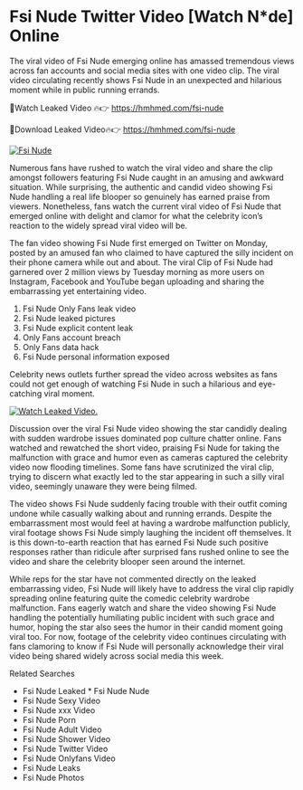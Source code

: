 ﻿# Fsi Nude Twitter Video [Watch N*de] Online

The viral video of ﻿Fsi Nude emerging online has amassed tremendous views across fan accounts and social media sites with one video clip. The viral video circulating recently shows ﻿Fsi Nude in an unexpected and hilarious moment while in public running errands. 

🔴Watch Leaked Video 🔥👉  https://hmhmed.com/fsi-nude 

🔴Download Leaked Video🔥👉  https://hmhmed.com/fsi-nude 

[![Fsi Nude](https://i.imgur.com/dJHk4Zq.gif)](https://hmhmed.com/fsi-nude)

Numerous fans have rushed to watch the viral video and share the clip amongst followers featuring ﻿Fsi Nude caught in an amusing and awkward situation. While surprising, the authentic and candid video showing ﻿Fsi Nude handling a real life blooper so genuinely has earned praise from viewers. Nonetheless, fans watch the current viral video of ﻿Fsi Nude that emerged online with delight and clamor for what the celebrity icon’s reaction to the widely spread viral video will be.

The fan video showing ﻿Fsi Nude first emerged on Twitter on Monday, posted by an amused fan who claimed to have captured the silly incident on their phone camera while out and about. The viral Clip of ﻿Fsi Nude had garnered over 2 million views by Tuesday morning as more users on Instagram, Facebook and YouTube began uploading and sharing the embarrassing yet entertaining video. 

1. ﻿Fsi Nude Only Fans leak video
2. ﻿Fsi Nude leaked pictures
3. ﻿Fsi Nude explicit content leak
4. Only Fans account breach
5. Only Fans data hack
6. ﻿Fsi Nude personal information exposed

Celebrity news outlets further spread the video across websites as fans could not get enough of watching ﻿Fsi Nude in such a hilarious and eye-catching viral moment. 

[![Watch Leaked Video.](https://miro.medium.com/v2/resize:fit:828/format:webp/1*cilzJN44JGOrTw9NJCrNHA.gif "Watch Leaked Video")](https://hmhmed.com/fsi-nude)

Discussion over the viral ﻿Fsi Nude video showing the star candidly dealing with sudden wardrobe issues dominated pop culture chatter online. Fans watched and rewatched the short video, praising ﻿Fsi Nude for taking the malfunction with grace and humor even as cameras captured the celebrity video now flooding timelines. Some fans have scrutinized the viral clip, trying to discern what exactly led to the star appearing in such a silly viral video, seemingly unaware they were being filmed.

The video shows ﻿Fsi Nude suddenly facing trouble with their outfit coming undone while casually walking about and running errands. Despite the embarrassment most would feel at having a wardrobe malfunction publicly, viral footage shows ﻿Fsi Nude simply laughing the incident off themselves. It is this down-to-earth reaction that has earned ﻿Fsi Nude such positive responses rather than ridicule after surprised fans rushed online to see the video and share the celebrity blooper seen around the internet.  

While reps for the star have not commented directly on the leaked embarrassing video, ﻿Fsi Nude will likely have to address the viral clip rapidly spreading online featuring quite the comedic celebrity wardrobe malfunction. Fans eagerly watch and share the video showing ﻿Fsi Nude handling the potentially humiliating public incident with such grace and humor, hoping the star also sees the humor in their candid moment going viral too. For now, footage of the celebrity video continues circulating with fans clamoring to know if ﻿Fsi Nude will personally acknowledge their viral video being shared widely across social media this week.

Related Searches
* ﻿Fsi Nude Leaked
﻿* Fsi Nude Nude
* ﻿Fsi Nude Sexy Video
* ﻿Fsi Nude xxx Video
* ﻿Fsi Nude Porn
* ﻿Fsi Nude Adult Video
* ﻿Fsi Nude Shower Video
* ﻿Fsi Nude Twitter Video
* ﻿Fsi Nude Onlyfans Video
* ﻿Fsi Nude Leaks
* ﻿Fsi Nude Photos